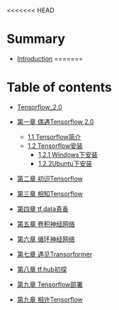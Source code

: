 <<<<<<< HEAD
# Summary

* [Introduction](README.md)
=======
# Table of contents

* [Tensorflow\_2.0](README.md)

* [第一章 偶遇Tensorflow 2.0]()

  * [1.1 Tensorflow简介](./ch1/tensorflow简介.md)
  * [1.2 Tensorflow安装]()
    * [1.2.1 Windows下安装](/ch1/Windows下安装.md)
    * [1.2.2Ubuntu下安装](/ch1/Ubuntu下安装.md)

* [第二章 初识Tensorflow](chapter_1.md)

* [第三章 相知Tensorflow](chapter_1.md)

* [第四章 tf.data真香](chapter_1.md)

* [第五章 卷积神经网络](chapter_1.md)

* [第六章 循环神经网络](chapter_1.md)

* [第七章 遇见Transorformer](chapter_1.md)

* [第八章 tf.hub初探](chapter_1.md)

* [第九章 Tensorflow部署](chapter_1.md)

* [第九章 相许Tensorflow](chapter_1.md)

  

